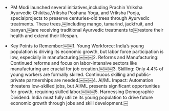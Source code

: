 - PM Modi launched several initiatives,including Prachin Vriksha Ayurvedic Chikitsa,Vriksha Poshana Yoga, and Vriksha Pooja, specialprojects to preserve centuries-old trees through Ayurvedic treatments. These trees,￼including mango, tamarind, jackfruit, and banyan,￼are receiving traditional Ayurvedic treatments to￼restore their health and extend their lifespan.
 
- Key Points to Remember:￼￼1. Young Workforce: India’s young population is driving its economic growth, but labor force participation is low, especially in manufacturing.￼￼￼2. Reforms and Manufacturing: Continued reforms and focus on labor-intensive sectors like manufacturing are crucial for job creation.￼￼￼3. Skilling: Only 4.4% of young workers are formally skilled. Continuous skilling and public-private partnerships are needed.￼￼￼4. AI/ML Impact: Automation threatens low-skilled jobs, but AI/ML presents significant opportunities for growth, requiring skilled labor.￼￼￼5. Harnessing Demographic Dividend: India must fully utilize its young population to drive future economic growth through jobs and skill development.￼